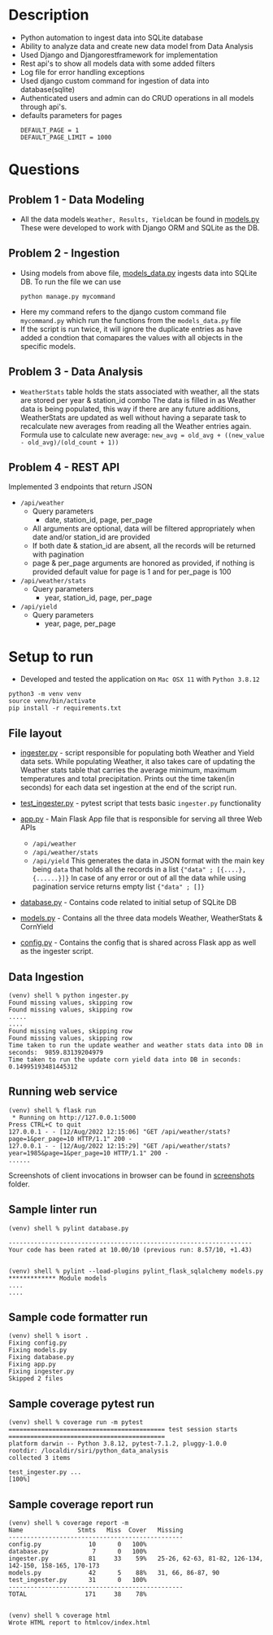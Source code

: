 # Description
- Python automation to ingest data into SQLite database
- Ability to analyze data and create new data model from Data Analysis
- Used Django and Djangorestframework for implementation
- Rest api's to show all models data with some added filters
- Log file for error handling exceptions
- Used django custom command for ingestion of data into database(sqlite)
- Authenticated users and admin can do CRUD operations in all models through api's.
- defaults parameters for pages
    ```
    DEFAULT_PAGE = 1
    DEFAULT_PAGE_LIMIT = 1000
    ```
 
# Questions

## Problem 1 - Data Modeling
- All the data models `Weather, Results, Yield`can be found in [models.py](models.py)
    These were developed to work with Django ORM and SQLite as the DB.

## Problem 2 - Ingestion
- Using models from above file, [models_data.py](models_data.py) ingests data into SQLite DB.
  To run the file we can use
  ```
  python manage.py mycommand
  ```
- Here my command refers to the django custom command file `mycommand.py` which run the functions
  from the `models_data.py` file
- If the script is run twice, it will ignore the duplicate entries as have added a condtion that 
  comapares the values with all objects in the specific models.

## Problem 3 - Data Analysis
- `WeatherStats` table holds the stats associated with weather, all the stats are stored per year & station_id combo
    The data is filled in as Weather data is being populated, this way if there are any future additions, WeatherStats are updated as well without having a separate task to recalculate new averages from reading all the
    Weather entries again.
    Formula use to calculate new average: `new_avg = old_avg + ((new_value - old_avg)/(old_count + 1))`

## Problem 4 - REST API
Implemented 3 endpoints that return JSON
- `/api/weather`
    - Query parameters
        - date, station_id, page, per_page
    - All arguments are optional, data will be filtered appropriately when date and/or station_id are provided
    - If both date & station_id are absent, all the records will be returned with pagination
    - page & per_page arguments are honored as provided, if nothing is provided default value for page is 1 and  for per_page is 100
- `/api/weather/stats`
    - Query parameters
        - year, station_id, page, per_page
- `/api/yield`
    - Query parameters
        - year, page, per_page


# Setup to run
- Developed and tested the application on `Mac OSX 11` with `Python 3.8.12`
```
python3 -m venv venv
source venv/bin/activate
pip install -r requirements.txt
```

## File layout
- [ingester.py](ingester.py) - script responsible for populating both Weather and Yield data sets.
    While populating Weather, it also takes care of updating the Weather stats table that carries the
    average minimum, maximum temperatures and total precipitation.
    Prints out the time taken(in seconds) for each data set ingestion at the end of the script run.

- [test_ingester.py](test_ingester.py) - pytest script that tests basic `ingester.py` functionality

- [app.py](app.py) - Main Flask App file that is responsible for serving all three Web APIs
    - `/api/weather`
    - `/api/weather/stats`
    - `/api/yield`
    This generates the data in JSON format with the main key being `data` that holds all the records
    in a list `{"data" ; [{....}, {......}]}`
    In case of any error or out of all the data while using pagination service returns empty list `{"data" ; []}`

- [database.py](database.py) - Contains code related to initial setup of SQLite DB

- [models.py](models.py) - Contains all the three data models Weather, WeatherStats & CornYield

- [config.py](config.py) - Contains the config that is shared across Flask app as well as the ingester script.

## Data Ingestion

```
(venv) shell % python ingester.py
Found missing values, skipping row
Found missing values, skipping row
.....
....
Found missing values, skipping row
Found missing values, skipping row
Time taken to run the update weather and weather stats data into DB in seconds:  9859.83139204979
Time taken to run the update corn yield data into DB in seconds:  0.14995193481445312
```

## Running web service
```
(venv) shell % flask run
 * Running on http://127.0.0.1:5000
Press CTRL+C to quit
127.0.0.1 - - [12/Aug/2022 12:15:06] "GET /api/weather/stats?page=1&per_page=10 HTTP/1.1" 200 -
127.0.0.1 - - [12/Aug/2022 12:15:29] "GET /api/weather/stats?year=1985&page=1&per_page=10 HTTP/1.1" 200 -
......
```

Screenshots of client invocations in browser can be found in [screenshots](screenshots) folder.

## Sample linter run
```
(venv) shell % pylint database.py

-------------------------------------------------------------------
Your code has been rated at 10.00/10 (previous run: 8.57/10, +1.43)


(venv) shell % pylint --load-plugins pylint_flask_sqlalchemy models.py 
************* Module models
....
....
```

## Sample code formatter run
```
(venv) shell % isort .
Fixing config.py
Fixing models.py
Fixing database.py
Fixing app.py
Fixing ingester.py
Skipped 2 files
```

## Sample coverage pytest run
```
(venv) shell % coverage run -m pytest
=========================================== test session starts ===========================================
platform darwin -- Python 3.8.12, pytest-7.1.2, pluggy-1.0.0
rootdir: /localdir/siri/python_data_analysis
collected 3 items                                                                                         

test_ingester.py ...                                                                                [100%]

```

## Sample coverage report run

```
(venv) shell % coverage report -m
Name               Stmts   Miss  Cover   Missing
------------------------------------------------
config.py             10      0   100%
database.py            7      0   100%
ingester.py           81     33    59%   25-26, 62-63, 81-82, 126-134, 142-150, 158-165, 170-173
models.py             42      5    88%   31, 66, 86-87, 90
test_ingester.py      31      0   100%
------------------------------------------------
TOTAL                171     38    78%


(venv) shell % coverage html
Wrote HTML report to htmlcov/index.html
```
